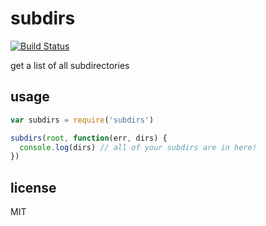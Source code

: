 subdirs
====

[![Build Status](https://travis-ci.org/jarofghosts/subdirs.svg?branch=master)](https://travis-ci.org/jarofghosts/subdirs)

get a list of all subdirectories

## usage

```js
var subdirs = require('subdirs')

subdirs(root, function(err, dirs) {
  console.log(dirs) // all of your subdirs are in here!
})
```

## license

MIT
